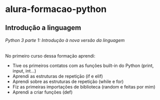 # alura-formacao-python

## Introdução a linguagem

###### Python 3 parte 1: Introdução à nova versão da linguagem

No primeiro curso dessa formação aprendi:
- Tive os primeiros contatos com as funções built-in do Python (print, input, int...)
- Aprendi as estruturas de repetiçāo (if e elif)
- Aprendi sobre as estruturas de repetição (while e for)
- Fiz as primeiras importações de biblioteca (random e feitas por mim)
- Aprendi a criar funções (def)